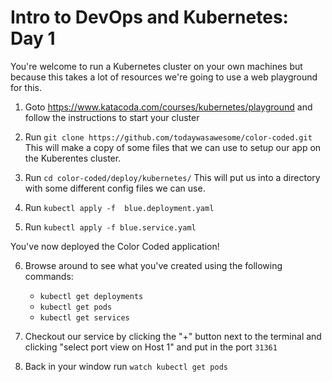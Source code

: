 # Intro to DevOps and Kubernetes: Day 1

You're welcome to run a Kubernetes cluster on your own machines but because this takes a lot of resources we're going to use a web playground for this.

1) Goto https://www.katacoda.com/courses/kubernetes/playground and follow the instructions to start your cluster

2) Run `git clone https://github.com/todaywasawesome/color-coded.git` This will make a copy of some files that we can use to setup our app on the Kuberentes cluster.

3) Run `cd color-coded/deploy/kubernetes/` This will put us into a directory with some different config files we can use. 

4) Run `kubectl apply -f  blue.deployment.yaml` 

5) Run `kubectl apply -f blue.service.yaml`

You've now deployed the Color Coded application!

6) Browse around to see what you've created using the following commands:
	- `kubectl get deployments`
	- `kubectl get pods`
	- `kubectl get services`

7) Checkout our service by clicking the "+" button next to the terminal and clicking "select port view on Host 1" and put in the port `31361` 

8) Back in your window run `watch kubectl get pods`

 